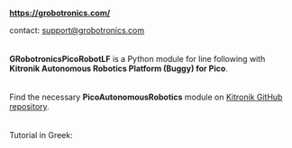 **https://grobotronics.com/**

contact: support@grobotronics.com
<br> <br> <br>
**GRobotronicsPicoRobotLF** is a Python module for line following with **Kitronik Autonomous Robotics Platform (Buggy) for Pico**.
<br> <br> <br>
Find the necessary **PicoAutonomousRobotics** module on [Kitronik GitHub repository](https://github.com/KitronikLtd/Kitronik-Pico-Autonomous-Robotics-Platform-MicroPython/blob/main/PicoAutonomousRobotics.py).
<br> <br> <br>
Tutorial in Greek: 
